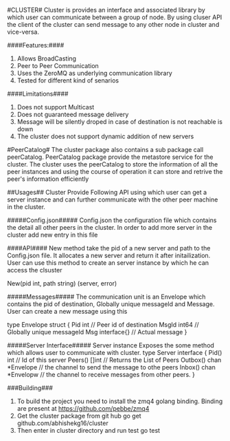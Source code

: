 #CLUSTER#
Cluster is provides an interface and associated library by which user can communicate between a group of node. By using cluser API the client of the cluster can send message to any other node in cluster and vice-versa. 

####Features:#### 
1. Allows BroadCasting
2. Peer to Peer Communication
3. Uses the ZeroMQ as underlying communication library
4. Tested for different kind of senarios

####Limitations####
1. Does not support  Multicast
2. Does not guaranteed message delivery
3. Message will be silently droped in case of destination is not reachable is down
4. The cluster does not support dynamic addition of new servers

#PeerCatalog#
The cluster package also contains a sub package call peerCatalog. PeerCatalog package provide the metastore service for the cluster. The cluster uses the peerCatalog to store the information of all the peer instances and using the course of operation it can store and retrive the peer's information efficiently 

##Usages##
Cluster Provide Following API using which user can get a server instance and can further communicate with the other peer machine in the cluster.

#####Config.json#####
Config.json the configuration file which contains the detail all other peers in the cluster. In order to add more server in the cluster add new entry in this file

####API####
New method take the pid of a new server and path to the Config.json file. It allocates a new server and return it after initailization. User can use this method to create an server instance by which he can access the clsuster

New(pid int, path string) (server, error) 


#####Messages#####
The communication unit is an Envelope which contains the pid of destination, Globally unique messageId and Message. User can create a new message using this
    

type Envelope struct {
	Pid int // Peer id of destination
        MsgId int64 // Globally unique messageId
        Msg interface{} // Actual message 
}


#####Server Interface#####
Server instance Exposes the some method which allows user to communicate with cluster. 
type Server interface {
        Pid() int	// Id of this server
        Peers() []int   // Returns the List of Peers
        Outbox() chan *Envelope // the channel to send the message to othe peers
        Inbox() chan *Envelopw // the channel to receive messages from other peers.
}

###Building###
1. To build the project you need to install the zmq4 golang binding. Binding are present at https://github.com/pebbe/zmq4
2. Get the cluster package from git hub
	go get github.com/abhishekg16/cluster
3. Then enter in cluster directory and run test
	go test








